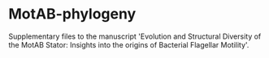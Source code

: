 # MotAB-phylogeny
Supplementary files to the manuscript 'Evolution and Structural Diversity of the MotAB Stator: Insights into the origins of Bacterial Flagellar Motility'.



